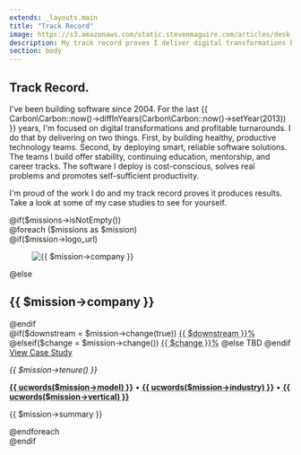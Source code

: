 ```yaml
---
extends: _layouts.main
title: "Track Record"
image: https://s3.amazonaws.com/static.stevenmaguire.com/articles/desk-ruler-designer-chair.jpeg
description: My track record proves I deliver digital transformations by building strong tech teams and deploying effective software solutions that drive results.
section: body
---
```


<section class="intro">
    <div class="container">
        <h1>Track Record<span class="dot">.</span></h1>
        <div class="intro-content">
            <p>I've been building software since 2004. For the last {{ Carbon\Carbon::now()->diffInYears(Carbon\Carbon::now()->setYear(2013)) }} years, I'm focused on digital transformations and profitable turnarounds. I do that by delivering on two things. First, by building healthy, productive technology teams. Second, by deploying smart, reliable software solutions. The teams I build offer stability, continuing education, mentorship, and career tracks. The software I deploy is cost-conscious, solves real problems and promotes self-sufficient productivity.</p>
            <p>I'm proud of the work I do and my track record proves it produces results. Take a look at some of my case studies to see for yourself.</p>
        </div>
    </div>
</section>
@if($missions->isNotEmpty())
<section id="missions" class="accent content">
    <div class="container">
        @foreach ($missions as $mission)
        <article class="mission-summary">
            <div class="company">
                @if($mission->logo_url)
                <figure class="mission-logo">
                    <h2 style="display: none;">{{ $mission->company }}</h2>
                    <img src="{{ $mission->logo_url }}" alt="{{ $mission->company }}" />
                </figure>
                @else
                <h2>{{ $mission->company }}</h2>
                @endif
            </div>
            <div class="result">
                @if($downstream = $mission->change(true))
                <span class="performance">
                    <i class="bx bxs-up-arrow direction"></i><acronym title="Valuation Change">{{ $downstream }}%</acronym>
                </span>
                @elseif($change = $mission->change())
                <span class="performance">
                    <i class="bx bxs-up-arrow direction"></i><acronym title="Valuation Change">{{ $change }}%</acronym>
                </span>
                @else
                <span class="performance pending">
                    TBD
                </span>
                @endif
            </div>
            <div class="cta">
                <a href="{{ $mission->getUrl() }}" class="btn">View Case Study</a>
            </div>
            <div class="description">
                <p><em>{{ $mission->tenure() }}</em></p>
                <p>
                    <strong><acronym title="Business Model">{{ ucwords($mission->model) }}</acronym></strong>
                    &bull;
                    <strong><acronym title="Industry">{{ ucwords($mission->industry) }}</acronym></strong>
                    &bull;
                    <strong><acronym title="Vertical">{{ ucwords($mission->vertical) }}</acronym></strong>
                </p>
                <p>{{ $mission->summary }}</p>
            </div>
        </article>
        @endforeach
    </div>
</section>
@endif
